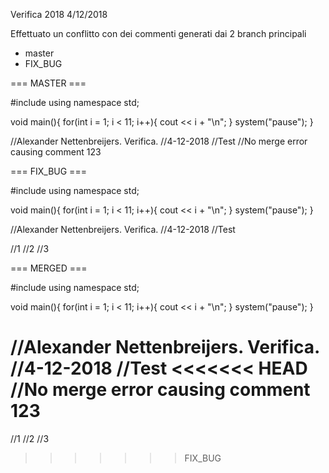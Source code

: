 Verifica 2018 4/12/2018

Effettuato un conflitto con dei commenti generati dai 2 branch principali
- master
- FIX_BUG

=== MASTER ===

#include <iostream>
using namespace std;

void main(){
	for(int i = 1; i < 11; i++){
		cout << i + "\n";
	}
	system("pause");
}

//Alexander Nettenbreijers. Verifica.
//4-12-2018
//Test
//No merge error causing comment 123

=== FIX_BUG ===

#include <iostream>
using namespace std;

void main(){
	for(int i = 1; i < 11; i++){
		cout << i + "\n";
	}
	system("pause");
}

//Alexander Nettenbreijers. Verifica.
//4-12-2018
//Test

//1
//2
//3

=== MERGED ===

#include <iostream>
using namespace std;

void main(){
	for(int i = 1; i < 11; i++){
		cout << i + "\n";
	}
	system("pause");
}

//Alexander Nettenbreijers. Verifica.
//4-12-2018
//Test
<<<<<<< HEAD
//No merge error causing comment 123
=======

//1
//2
//3
>>>>>>> FIX_BUG